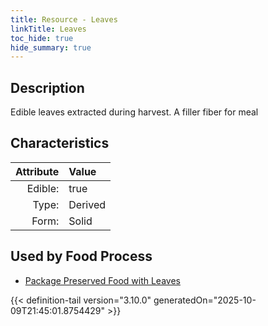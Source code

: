 ```yaml
---
title: Resource - Leaves
linkTitle: Leaves
toc_hide: true
hide_summary: true
---
```

<!-- This is generated by the MarsSim HelpGenertor, do not edit. -->

## Description
Edible leaves extracted during harvest. A filler fiber for meal

## Characteristics

| Attribute      | Value |
|--------:|:------|
|Edible:|true|
|Type:|Derived|
|Form:|Solid|
 



    
## Used by Food Process

- [Package Preserved Food with Leaves](/docs/definitions/food/package-preserved-food-with-leaves)



{{< definition-tail version="3.10.0" generatedOn="2025-10-09T21:45:01.8754429" >}}



